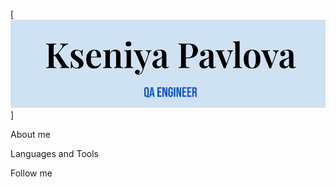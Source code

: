 [![Header](https://github.com/KseniyaPavlovaQA/KseniyaPavlovaQA/blob/main/Assets/Header.png)]

About me

Languages and Tools

Follow me